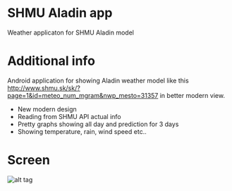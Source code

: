 # SHMU Aladin app
Weather applicaton for SHMU Aladin model

# Additional info
Android application for showing Aladin weather model like this http://www.shmu.sk/sk/?page=1&id=meteo_num_mgram&nwp_mesto=31357 in better modern view.
- New modern design
- Reading from SHMU API actual info
- Pretty graphs showing all day and prediction for 3 days
- Showing temperature, rain, wind speed etc..

# Screen
![alt tag](https://cdn.pbrd.co/images/2dszIigN.png)
